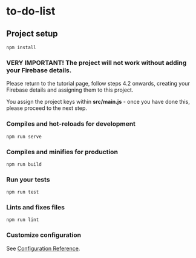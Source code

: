 # to-do-list

## Project setup
```
npm install
```

### VERY IMPORTANT! The project will not work without adding your Firebase details.
Please return to the tutorial page, follow steps 4.2 onwards,
creating your Firebase details and assigning them to this project.

You assign the project keys within **src/main.js** - once you have done this, please proceed to the next step.

### Compiles and hot-reloads for development
```
npm run serve
```

### Compiles and minifies for production
```
npm run build
```

### Run your tests
```
npm run test
```

### Lints and fixes files
```
npm run lint
```

### Customize configuration
See [Configuration Reference](https://cli.vuejs.org/config/).
